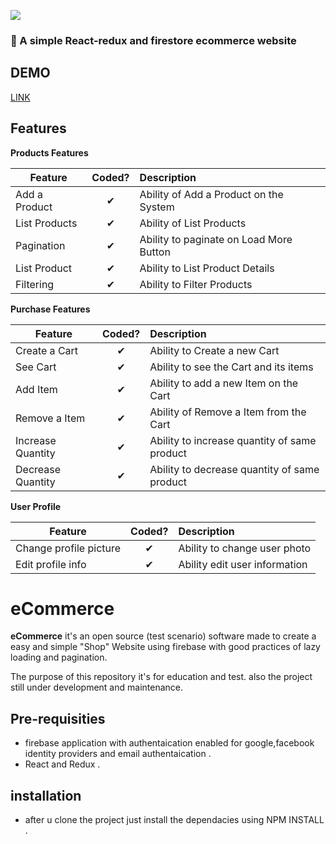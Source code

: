 ![](http://imgur.com/t3teAxi.png)
### :handbag: A simple React-redux and firestore ecommerce website

## DEMO 

[LINK](https://mohamdhaji.github.io/adalene-webstore/)

## Features

<b>Products Features</b>

| Feature  |  Coded?       | Description  |
|----------|:-------------:|:-------------|
| Add a Product | &#10004; | Ability of Add a Product on the System |
| List Products | &#10004; | Ability of List Products |
| Pagination | &#10004; | Ability to paginate on Load More Button  |
| List Product | &#10004; | Ability to List Product Details |
| Filtering | &#10004; | Ability to Filter Products |


<b>Purchase Features</b>

| Feature  |  Coded?       | Description  |
|----------|:-------------:|:-------------|
| Create a Cart | &#10004; | Ability to Create a new Cart |
| See Cart | &#10004; | Ability to see the Cart and its items |
| Add Item | &#10004; | Ability to add a new Item on the Cart |
| Remove a Item | &#10004; | Ability of Remove a Item from the Cart |
| Increase Quantity | &#10004; | Ability to increase quantity of same product |
| Decrease Quantity | &#10004; | Ability to decrease quantity of same product |


<b>User Profile</b>

| Feature  |  Coded?       | Description  |
|----------|:-------------:|:-------------|
| Change profile picture | &#10004; | Ability to change user photo |
| Edit profile info | &#10004; | Ability edit user information |


# eCommerce

**eCommerce** it's an open source (test scenario) software made to create a easy and simple "Shop" Website using firebase with good practices of lazy loading and pagination.

The purpose of this repository it's for education and test. also the project still under development and maintenance.

## Pre-requisities
* firebase application with authentaication enabled for google,facebook identity providers and email authentaication .
* React and Redux .

## installation 
* after u clone the project just install the dependacies using NPM INSTALL .
